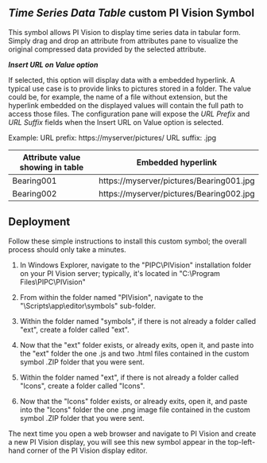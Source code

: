 ## *Time Series Data Table* custom PI Vision Symbol

This symbol allows PI Vision to display time series data in tabular form. Simply drag and drop an attribute from attributes pane to visualize the original compressed data provided by the selected attribute. 

***Insert URL on Value option***

If selected, this option will display data with a embedded hyperlink. A typical use case is to provide links to pictures stored in a folder. The value could be, for example, the name of a file without extension, but the hyperlink embedded on the displayed values will contain the full path to access those files. The configuration pane will expose the *URL Prefix* and *URL Suffix* fields when the Insert URL on Value option is selected.

Example:
URL prefix: https://myserver/pictures/
URL suffix: .jpg

| Attribute value showing in table | Embedded hyperlink |
|--|--|
|Bearing001|https://myserver/pictures/Bearing001.jpg|
|Bearing002|https://myserver/pictures/Bearing002.jpg|


## Deployment

Follow these simple instructions to install this custom symbol; the overall process should only take a minutes.

1. In Windows Explorer, navigate to the "PIPC\PIVision" installation folder on your PI Vision server; typically, it's located in "C:\Program Files\PIPC\PIVision"

2. From within the folder named "PIVision", navigate to the "\Scripts\app\editor\symbols" sub-folder.  

3. Within the folder named "symbols", if there is not already a folder called "ext", create a folder called "ext".  

4. Now that the "ext" folder exists, or already exits, open it, and paste into the "ext" folder the one .js and two .html files contained in the custom symbol .ZIP folder that you were sent.

5. Within the folder named "ext", if there is not already a folder called "Icons", create a folder called "Icons".  

6. Now that the "Icons" folder exists, or already exits, open it, and paste into the "Icons" folder the one .png image file contained in the custom symbol .ZIP folder that you were sent.

The next time you open a web browser and navigate to PI Vision and create a new PI Vision display, you will see this new symbol appear in the top-left-hand corner of the PI Vision display editor.